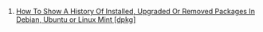  1. [How To Show A History Of Installed, Upgraded Or Removed Packages In Debian, Ubuntu or Linux Mint [dpkg]](https://www.linuxuprising.com/2019/01/how-to-show-history-of-installed.html)
